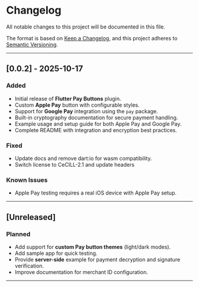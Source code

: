 # Changelog
All notable changes to this project will be documented in this file.

The format is based on [Keep a Changelog](https://keepachangelog.com/en/1.0.0/),
and this project adheres to [Semantic Versioning](https://semver.org/spec/v2.0.0.html).

---

## [0.0.2] - 2025-10-17
### Added
- Initial release of **Flutter Pay Buttons** plugin.
- Custom **Apple Pay** button with configurable styles.
- Support for **Google Pay** integration using the `pay` package.
- Built-in cryptography documentation for secure payment handling.
- Example usage and setup guide for both Apple Pay and Google Pay.
- Complete README with integration and encryption best practices.

### Fixed
- Update docs and remove dart:io for wasm compatibility.
- Switch license to CeCILL-2.1 and update headers

### Known Issues
- Apple Pay testing requires a real iOS device with Apple Pay setup.

---

## [Unreleased]
### Planned
- Add support for **custom Pay button themes** (light/dark modes).
- Add sample app for quick testing.
- Provide **server-side** example for payment decryption and signature verification.
- Improve documentation for merchant ID configuration.

---

